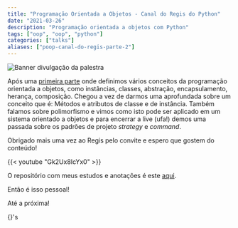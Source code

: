 ```yaml
---
title: "Programação Orientada a Objetos - Canal do Regis do Python"
date: "2021-03-26"
description: "Programação orientada a objetos com Python"
tags: ["oop", "oop", "python"]
categories: ["talks"]
aliases: ["poop-canal-do-regis-parte-2"]
---
```


![Banner divulgação da palestra](/images/thumb-poop-canal-regis-parte-2.jpg "Divulgação do Vídeo")

Após uma [primeira parte]() onde definimos vários conceitos da programação orientada a objetos, como instâncias, classes, abstração, encapsulamento, herança, composição. Chegou a vez de darmos uma aprofundada sobre um conceito que é: Métodos e atributos de classe e de instância. Também falamos sobre polimorfismo e vimos como isto pode ser aplicado em um sistema orientado a objetos e para encerrar a live (ufa!) demos uma passada sobre os padrões de projeto _strategy_ e _command_.

Obrigado mais uma vez ao Regis pelo convite e espero que gostem do conteúdo!

{{< youtube "Gk2Ux8IcYx0" >}}

O repositório com meus estudos e anotações é este [aqui](https://github.com/cassiobotaro/poop).

Então é isso pessoal!

Até a próxima!

{}'s
